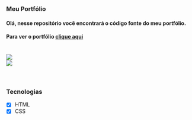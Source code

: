 <h3>Meu Portfólio</h3>

<h4> Olá, nesse repositório você encontrará o código fonte do meu portfólio. </h4>
<h4>Para ver o portfólio <a href="https://amcarv1.github.io/beacademy-devstart-frontend-myportfolio/" target="_blank">clique aqui</a></h4>

<h1>
<img src='https://img.shields.io/badge/Autor-Erick%20Amorim-191F2B?style=flat-square'/> <br>
  <a href="https://www.linkedin.com/in/erick-amorim-265667214/">
  <img src="https://img.shields.io/badge/LinkedIn-0077B5?style=for-the-badge&logo=linkedin&logoColor=white"/>
  </a>
</h1> <br>

<h3> Tecnologias </h3>

- [x] HTML
- [x] CSS
